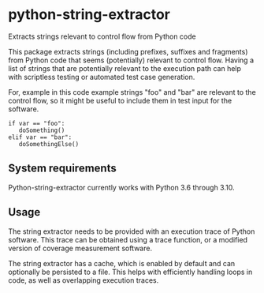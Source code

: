 # python-string-extractor

Extracts strings relevant to control flow from Python code

This package extracts strings (including prefixes, suffixes and fragments)
from Python code that seems (potentially) relevant to control flow. Having
a list of strings that are potentially relevant to the execution path can
help with scriptless testing or automated test case generation.

For, example in this code example strings "foo" and "bar" are relevant to
the control flow, so it might be useful to include them in test input for
the software.

```
if var == "foo":
   doSomething()
elif var == "bar":
   doSomethingElse()
```

## System requirements

Python-string-extractor currently works with Python 3.6 through 3.10.

## Usage

The string extractor needs to be provided with an execution trace of Python
software. This trace can be obtained using a trace function, or a modified
version of coverage measurement software.

The string extractor has a cache, which is enabled by default and can
optionally be persisted to a file. This helps with efficiently handling loops
in code, as well as overlapping execution traces.
